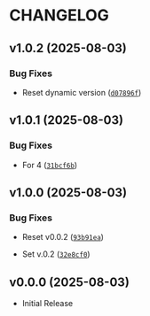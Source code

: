 # CHANGELOG

<!-- version list -->

## v1.0.2 (2025-08-03)

### Bug Fixes

- Reset dynamic version
  ([`d07896f`](https://github.com/PyMoX-fr/GC7/commit/d07896f1052d5b4f14d2e4924ba57e2f2ca22d97))


## v1.0.1 (2025-08-03)

### Bug Fixes

- For 4
  ([`31bcf6b`](https://github.com/PyMoX-fr/GC7/commit/31bcf6b49b8cf0d332282af209ba40847f4d0d49))


## v1.0.0 (2025-08-03)

### Bug Fixes

- Reset v0.0.2
  ([`93b91ea`](https://github.com/PyMoX-fr/GC7/commit/93b91ea5d002c5408d81a20f2a2192585e386422))

- Set v.0.2
  ([`32e8cf0`](https://github.com/PyMoX-fr/GC7/commit/32e8cf0c38b70126e5835e072e7b087713ad6799))


## v0.0.0 (2025-08-03)

- Initial Release
